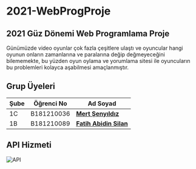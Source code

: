 # 2021-WebProgProje
## 2021 Güz Dönemi Web Programlama Proje
Günümüzde video oyunlar çok fazla çeşitlere ulaştı ve oyuncular hangi oyunun onların zamanlarına ve paralarına değip değmeyeceğini bilememekte, bu yüzden oyun oylama ve yorumlama sitesi ile oyuncuların bu problemleri kolayca aşabilmesi amaçlanmıştır.
## Grup Üyeleri
|Şube|Öğrenci No|Ad Soyad                |
|----|----------|------------------------|
|1C  |B181210036 |[__Mert Şenyıldız__](https://github.com/MertSenyildiz)|
|1B  |B181210089 |[__Fatih Abidin Silan__](https://github.com/fatihsilan)|
## API Hizmeti
![API](https://user-images.githubusercontent.com/63149243/147409137-72849b51-ada6-49bd-a259-0493b2492ebe.png)
